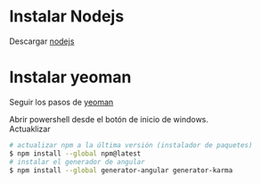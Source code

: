 # Instalar Nodejs

Descargar [nodejs](https://nodejs.org/en/)  

# Instalar yeoman

Seguir los pasos de [yeoman](http://yeoman.io/codelab/setup.html)  

Abrir powershell desde el botón de inicio de windows.  
Actuaklizar 
```bash
# actualizar npm a la última versión (instalador de paquetes)
$ npm install --global npm@latest
# instalar el generador de angular
$ npm install --global generator-angular generator-karma
```
